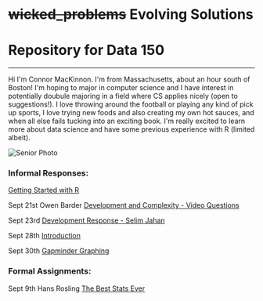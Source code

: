 # ~~wicked_problems~~ Evolving Solutions
# Repository for Data 150
---
Hi I'm Connor MacKinnon. I'm from Massachusetts, about an hour south of Boston! I'm hoping to major in computer science and I have interest in potentially doubule majoring in a field where CS applies nicely (open to suggestions!). I love throwing around the football or playing any kind of pick up sports, I love trying new foods and also creating my own hot sauces, and when all else fails tucking into an exciting book. I'm really excited to learn more about data science and have some previous experience with R (limited albeit).

![Senior Photo](https://user-images.githubusercontent.com/89928233/132044330-71b52f21-f0f4-401d-bf55-2a373e88157a.jpg)


### Informal Responses:

[Getting Started with R](https://user-images.githubusercontent.com/89928233/132248051-3bfd52b3-3c43-47f1-b9fd-f814d5523b86.png)

Sept 21st Owen Barder [Development and Complexity - Video Questions](barder.html)

Sept 23rd [Development Response - Selim Jahan](development_response_selim_jahan.html)

Sept 28th [Introduction](Background_Essay.html)

Sept 30th [Gapminder Graphing](gapminder.html)

### Formal Assignments:

Sept 9th Hans Rosling [The Best Stats Ever](rosling.html)
